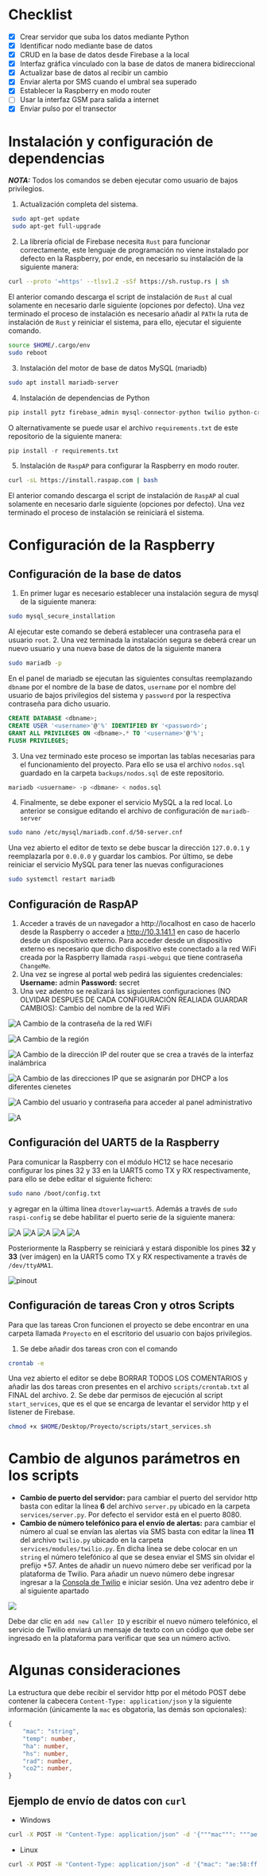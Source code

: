 # Checklist
- [x] Crear servidor que suba los datos mediante Python
- [x] Identificar nodo mediante base de datos
- [x] CRUD en la base de datos desde Firebase a la local
- [x] Interfaz gráfica vinculado con la base de datos de manera bidireccional
- [x] Actualizar base de datos al recibir un cambio
- [x] Enviar alerta por SMS cuando el umbral sea superado
- [x] Establecer la Raspberry en modo router
- [ ] Usar la interfaz GSM para salida a internet
- [x] Enviar pulso por el transector
# Instalación y configuración de dependencias 
***NOTA:*** Todos los comandos se deben ejecutar como usuario de bajos privilegios. 
1. Actualización completa del sistema.
```bash
 sudo apt-get update
 sudo apt-get full-upgrade
```
2. La librería oficial de Firebase necesita `Rust` para funcionar correctamente, este lenguaje de programación no viene instalado por defecto en la Raspberry, por ende, en necesario su instalación de la siguiente manera:
```bash
curl --proto '=https' --tlsv1.2 -sSf https://sh.rustup.rs | sh
```
El anterior comando descarga el script de instalación de `Rust` al cual solamente en necesario darle siguiente (opciones por defecto). Una vez terminado el proceso de instalación es necesario añadir al `PATH` la ruta de instalación de `Rust` y reiniciar el sistema, para ello, ejecutar el siguiente comando.
```bash
source $HOME/.cargo/env
sudo reboot
```
3. Instalación del motor de base de datos MySQL (mariadb)
```bash
sudo apt install mariadb-server
```
4. Instalación de dependencias de Python
```python
pip install pytz firebase_admin mysql-connector-python twilio python-crontab
```
O alternativamente se puede usar el archivo `requirements.txt` de este repositorio de la siguiente manera:
```python
pip install -r requirements.txt
```
5. Instalación de `RaspAP` para configurar la Raspberry en modo router. 
```bash
curl -sL https://install.raspap.com | bash
```
El anterior comando descarga el script de instalación de `RaspAP` al cual solamente en necesario darle siguiente (opciones por defecto). Una vez terminado el proceso de instalación se reiniciará el sistema.
# Configuración de la Raspberry
## Configuración de la base de datos
1. En primer lugar es necesario establecer una instalación segura de mysql de la siguiente manera:
```bash
sudo mysql_secure_installation
```
Al ejecutar este comando se deberá establecer una contraseña para el usuario `root`.
2. Una vez terminada la instalación segura se deberá crear un nuevo usuario y una nueva base de datos de la siguiente manera
```bash
sudo mariadb -p
```
En el panel de mariadb se ejecutan las siguientes consultas reemplazando `dbname` por el nombre de la base de datos, `username` por el nombre del usuario de bajos privilegios del sistema y `password` por la respectiva contraseña para dicho usuario.
```sql
CREATE DATABASE <dbname>;
CREATE USER '<username>'@'%' IDENTIFIED BY '<password>';
GRANT ALL PRIVILEGES ON <dbname>.* TO '<username>'@'%';
FLUSH PRIVILEGES;
```
3. Una vez terminado este proceso se importan las tablas necesarias para el funcionamiento del proyecto. Para ello se usa el archivo `nodos.sql` guardado en la carpeta `backups/nodos.sql` de este repositorio.
```bash
mariadb <usuername> -p <dbmane> < nodos.sql
```
4. Finalmente, se debe exponer el servicio MySQL a la red local. Lo anterior se consigue editando el archivo de configuración de `mariadb-server`
```bash
sudo nano /etc/mysql/mariadb.conf.d/50-server.cnf
```
Una vez abierto el editor de texto se debe buscar la dirección `127.0.0.1` y reemplazarla por `0.0.0.0` y guardar los cambios. Por último, se debe reiniciar el servicio MySQL para tener las nuevas configuraciones
```bash
sudo systemctl restart mariadb
```


## Configuración de RaspAP
1. Acceder a través de un navegador a http://localhost en caso de hacerlo desde la Raspberry o acceder a http://10.3.141.1 en caso de hacerlo desde un dispositivo externo. Para acceder desde un dispositivo externo es necesario que dicho dispositivo este conectado a la red WiFi creada por la Raspberry llamada `raspi-webgui` que tiene contraseña `ChangeMe`. 
2. Una vez se ingrese al portal web pedirá las siguientes credenciales:
**Username:** admin
**Password:** secret
3. Una vez adentro se realizará las siguientes configuraciones (NO OLVIDAR DESPUES DE CADA CONFIGURACIÓN REALIADA GUARDAR CAMBIOS):
Cambio del nombre de la red WiFi

![A](assets/raspAP1.png)
Cambio de la contraseña de la red WiFi

![A](assets/raspAP2.png)
Cambio de la región

![A](assets/raspAP3.png)
Cambio de la dirección IP del router que se crea a través de la interfaz inalámbrica 

![A](assets/raspAP4.png)
Cambio de las direcciones IP que se asignarán por DHCP a los diferentes cienetes

![A](assets/raspAP5.png)
Cambio del usuario y contraseña para acceder al panel administrativo

![A](assets/raspAP6.png)
## Configuración del UART5 de la Raspberry
Para comunicar la Raspberry con el módulo HC12 se hace necesario configurar los pines  32 y 33 en la UART5 como TX y RX respectivamente, para ello se debe editar el siguiente fichero:

```bash
sudo nano /boot/config.txt
```

y agregar en la última línea `dtoverlay=uart5`. Además a través de `sudo raspi-config` se debe habilitar el puerto serie de la siguiente manera:

![A](assets/serial1.png)
![A](assets/serial2.png)
![A](assets/serial3.png)
![A](assets/serial4.png)
![A](assets/serial5.png)

Posteriormente la Raspberry se reiniciará y estará disponible los pines **32** y **33** (ver imágen) en la UART5 como TX y RX respectivamente a través de `/dev/ttyAMA1`.

![pinout](assets/pinout.png)
## Configuración de tareas Cron y otros Scripts
Para que las tareas Cron funcionen el proyecto se debe encontrar en una carpeta llamada `Proyecto` en el escritorio del usuario con bajos privilegios.
1. Se debe añadir dos tareas cron con el comando
```bash
crontab -e
```
Una vez abierto el editor se debe BORRAR TODOS LOS COMENTARIOS y añadir las dos tareas cron presentes en el archivo `scripts/crontab.txt` al FINAL del archivo.
2. Se debe dar permisos de ejecución al script `start_services`, que es el que se encarga de levantar el servidor http y el listener de Firebase.
```bash
chmod +x $HOME/Desktop/Proyecto/scripts/start_services.sh
```

# Cambio de algunos parámetros en los scripts
- **Cambio de puerto del servidor:** para cambiar el puerto del servidor http basta con editar la línea **6** del archivo `server.py` ubicado en la carpeta `services/server.py`. Por defecto el servidor está en el puerto 8080. 
- **Cambio de número telefónico para el envío de alertas:** para cambiar el número al cual se envían las alertas vía SMS basta con editar la línea **11** del archivo `twilio.py` ubicado en la carpeta `services/modules/twilio.py`. En dicha línea se debe colocar en un `string` el número telefónico al que se desea enviar el SMS sin olvidar el prefijo +57. Antes de añadir un nuevo número debe ser verificad por la plataforma de Twilio. Para añadir un nuevo número debe ingresar ingresar a la [Consola de Twilio](https://console.twilio.com/) e iniciar sesión. Una vez adentro debe ir al siguiente apartado

![](assets/twilio.png)

Debe dar clic en `add new Caller ID` y escribir el nuevo número telefónico, el servicio de Twilio enviará un mensaje de texto con un código que debe ser ingresado en la plataforma para verificar que sea un número activo.

# Algunas consideraciones
La estructura que debe recibir el servidor http por el método POST debe contener la cabecera `Content-Type: application/json` y la siguiente información (únicamente la `mac` es obgatoria, las demás son opcionales):

```typescript
{
	"mac": "string",
	"temp": number,
	"ha": number,
	"hs": number,
	"rad": number,
	"co2": number,
}
```
## Ejemplo de envío de datos con `curl`
- Windows
```bash
curl -X POST -H "Content-Type: application/json" -d '{"""mac""": """ae:58:ff:d5:c1:55""", """temp""":25.6, """ha""":50.36, """hs""": 72.98, """rad""":150.25, """co2""":600}' http://192.168.20.1:8080
```
- Linux
```bash
curl -X POST -H "Content-Type: application/json" -d '{"mac": "ae:58:ff:d5:c1:55", "temp":25.6, "ha":50.36, "hs": 72.98, "rad":150.25, "co2":600}' http://192.168.20.1:8080
```
